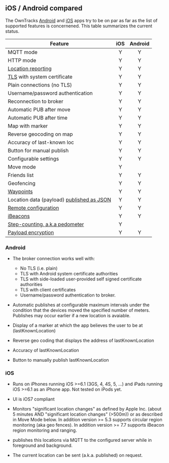 ## iOS / Android compared

The OwnTracks [Android](android.md) and [iOS](ios.md) apps try to be on par as far as the list
of supported features is concernened. This table summarizes the current status.

| Feature                                   |  iOS   | Android |
| ----------------------------------------- | :----: | :-----: |
| MQTT mode                                 |    Y   |    Y      |
| HTTP mode                                 |   Y    |    Y      |
| [Location reporting](location.md)         |   Y    |   Y     |
| [TLS](tls.md) with system certificate        |   Y    |   Y     |
| Plain connections (no TLS)                |   Y    |   Y     |
| Username/password authentication          |   Y    |   Y     |
| Reconnection to broker                    |   Y    |   Y     |
| Automatic PUB after move                  |   Y    |   Y     |
| Automatic PUB after time                  |   Y    |   Y     |
| Map with marker                           |   Y    |   Y     |
| Reverse geocoding on map                  |   Y    |   Y     |
| Accuracy of last-known loc                |   Y    |   Y     |
| Button for manual publish                 |   Y    |   Y     |
| Configurable settings                     |   Y    |   Y     |
| Move mode                                 |   Y    |         |
| Friends list                              |   Y    |   Y     |
| Geofencing                                |   Y    |   Y     |
| [Waypoints](waypoints.md)                 |   Y    |   Y     |
| Location data (payload) [published as JSON](../tech/json.md) |   Y    |   Y     |
| [Remote configuration](remoteconfig.md)   |   Y    |   Y      |
| [iBeacons](beacons.md)                    |   Y    |   Y      |
| [Step-counting, a.k.a pedometer](pedometer.md)   |   Y    |         |
| [Payload encryption](encrypt.md)          |   Y    |    Y    |


### Android

* The broker connection works well with:

  * No TLS (i.e. plain)
  * TLS with Android system certificate authorities
  * TLS with side-loaded user-provided self signed certificate authorities 
  * TLS with client certificates
  * Username/password authentication to broker.

* Automatic publishes at configurable maximum intervals under the condition that the devices moved the specified number of meters. Publishes may occur earlier if a new location is avaiable. 

* Display of a marker at which the app believes the user to be at
  (lastKnownLocation)

* Reverse geo coding that displays the address of lastKnownLocation

* Accuracy of lastKnownLocation 

* Button to manually publish lastKnownLocation



### iOS

* Runs on iPhones running iOS >=6.1 (3GS, 4, 4S, 5, ...) and iPads running iOS >=6.1 as an iPhone app. Not tested on iPods yet.
* UI is iOS7 compliant

* Monitors "significant location changes" as defined by Apple Inc. (about 5 minutes AND 
  	"significant location changes" (>500m)) or as described in Move Mode below.
	In addition version >= 5.3 supports circular region monitoring (aka geo fences).
	In addition version >= 7.7 supports iBeacon region monitoring and ranging.

* publishes this locations via MQTT to the configured server while in foreground and background.

* The current location can be sent (a.k.a. published) on request.

